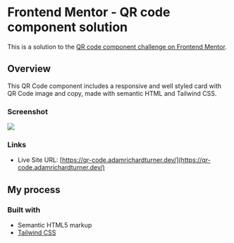# Frontend Mentor - QR code component solution

This is a solution to the [QR code component challenge on Frontend Mentor](https://www.frontendmentor.io/challenges/qr-code-component-iux_sIO_H).

## Overview

This QR Code component includes a responsive and well styled card with QR Code image and copy, made with semantic HTML and Tailwind CSS.

### Screenshot

![](./screenshot.jpg)

### Links

- Live Site URL: [https://qr-code.adamrichardturner.dev/](https://qr-code.adamrichardturner.dev/)

## My process

### Built with

- Semantic HTML5 markup
- [Tailwind CSS](https://tailwindcss.com/)